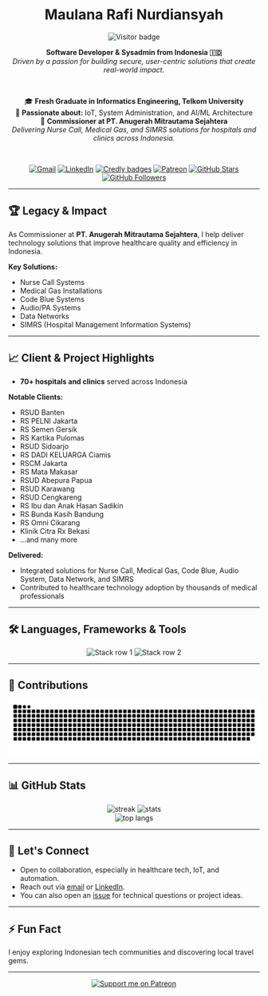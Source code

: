 <!--
  README.md — Professional & Structured GitHub Profile
  Author: Maulana Rafi Nurdiansyah
-->

<div align="center">

  <h1>Maulana Rafi Nurdiansyah</h1>

  <!-- Visitor badge moved below name -->
  <img src="https://visitor-badge.laobi.icu/badge?page_id=termaulmaul.termaulmaul" alt="Visitor badge" loading="lazy" />

  <strong>Software Developer & Sysadmin from Indonesia 🇮🇩</strong>  
  <em>Driven by a passion for building secure, user-centric solutions that create real-world impact.</em>

  <br/>

  🎓 <strong>Fresh Graduate in Informatics Engineering, Telkom University</strong>  
  🌱 <strong>Passionate about:</strong> IoT, System Administration, and AI/ML Architecture  
  🏥 <strong>Commissioner at PT. Anugerah Mitrautama Sejahtera</strong>  
  <em>Delivering Nurse Call, Medical Gas, and SIMRS solutions for hospitals and clinics across Indonesia.</em>

  <br/>

  <a href="mailto:maulana.rafi1717@gmail.com"><img src="https://img.shields.io/badge/Gmail-333333?style=for-the-badge&logo=gmail&logoColor=red" alt="Gmail" loading="lazy" /></a>
  <a href="https://www.linkedin.com/in/maulana-rafi-0a0349179/" target="_blank" rel="noopener noreferrer"><img src="https://img.shields.io/badge/LinkedIn-0077B5?style=for-the-badge&logo=linkedin&logoColor=white" alt="LinkedIn" loading="lazy" /></a>
  <a href="https://credly.com/users/maulana-rafi/badges" target="_blank" rel="noopener noreferrer"><img src="https://img.shields.io/badge/Credly-FF5722?style=for-the-badge&logo=Credly&logoColor=white" alt="Credly badges" loading="lazy" /></a>
  <a href="https://patreon.com/hipsterweeds" target="_blank" rel="noopener noreferrer"><img src="https://img.shields.io/badge/-Patreon-ff7389?style=for-the-badge&logo=patreon&logoColor=white" alt="Patreon" loading="lazy"/></a>
  <a href="https://github.com/termaulmaul?tab=repositories&sort=stargazers" target="_blank" rel="noopener noreferrer"><img src="https://custom-icon-badges.demolab.com/github/stars/termaulmaul?color=B8B92B&style=for-the-badge&labelColor=959532&logo=star" alt="GitHub Stars" loading="lazy"/></a>
  <a href="https://github.com/termaulmaul" target="_blank" rel="noopener noreferrer"><img src="https://img.shields.io/github/followers/termaulmaul?color=236ad3&style=for-the-badge&logo=github&label=Follow" alt="GitHub Followers" loading="lazy"/></a>

</div>

---

## 🏆 Legacy & Impact

As Commissioner at **PT. Anugerah Mitrautama Sejahtera**, I help deliver technology solutions that improve healthcare quality and efficiency in Indonesia.

**Key Solutions:**
- Nurse Call Systems
- Medical Gas Installations
- Code Blue Systems
- Audio/PA Systems
- Data Networks
- SIMRS (Hospital Management Information Systems)

---

## 📈 Client & Project Highlights

- **70+ hospitals and clinics** served across Indonesia

**Notable Clients:**
- RSUD Banten
- RS PELNI Jakarta
- RS Semen Gersik
- RS Kartika Pulomas
- RSUD Sidoarjo
- RS DADI KELUARGA Ciamis
- RSCM Jakarta
- RS Mata Makasar
- RSUD Abepura Papua
- RSUD Karawang
- RSUD Cengkareng
- RS Ibu dan Anak Hasan Sadikin
- RS Bunda Kasih Bandung
- RS Omni Cikarang
- Klinik Citra Rx Bekasi
- ...and many more

**Delivered:**
- Integrated solutions for Nurse Call, Medical Gas, Code Blue, Audio System, Data Network, and SIMRS
- Contributed to healthcare technology adoption by thousands of medical professionals

---

## 🛠️ Languages, Frameworks & Tools

<div align="center">
  <img alt="Stack row 1" src="https://skillicons.dev/icons?i=react,flutter,electron,php,bootstrap,html,css,vscode,github,figma,tailwind,git,r" loading="lazy" />
  <img alt="Stack row 2" src="https://skillicons.dev/icons?i=nodejs,laravel,python,javascript,typescript,express,firebase,mongodb,docker,java,nextjs,mysql,flask" loading="lazy" />
</div>

---

## 🐍 Contributions

<div align="center">
  <img alt="snake eating my contributions" src="https://raw.githubusercontent.com/salesp07/salesp07/output/github-contribution-grid-snake.svg" loading="lazy" />
</div>

---

## 📊 GitHub Stats

<div align="center">
  <img title="GitHub streak stats" alt="streak" src="https://github-readme-streak-stats.herokuapp.com/?user=termaulmaul&theme=dark&hide_border=true&stroke=f53b3b" loading="lazy"/>
  <img height="200" title="GitHub profile stats" alt="stats" src="https://github-readme-stats.vercel.app/api?username=termaulmaul&hide_border=true&show_icons=true&count_private=true&theme=gruvbox&bg_color=151515" loading="lazy">
  <br/>
  <img width="325" align="center" title="Top languages" alt="top langs" src="https://github-readme-stats-salesp07.vercel.app/api/top-langs/?username=termaulmaul&hide=HTML&langs_count=8&layout=compact&theme=react&border_radius=10&size_weight=0.5&count_weight=0.5&exclude_repo=github-readme-stats" loading="lazy" />
</div>

---

## 🤝 Let's Connect

- Open to collaboration, especially in healthcare tech, IoT, and automation.
- Reach out via [email](mailto:maulana.rafi1717@gmail.com) or [LinkedIn](https://www.linkedin.com/in/maulana-rafi-0a0349179/).
- You can also open an [issue](https://github.com/termaulmaul/termaulmaul/issues) for technical questions or project ideas.

---

## ⚡ Fun Fact

I enjoy exploring Indonesian tech communities and discovering local travel gems.

---

<div align="center">
  <a href="https://patreon.com/hipsterweeds" target="_blank" rel="noopener noreferrer">
    <img height="64" style="border:0px;height:64px;" src="https://img.shields.io/badge/-Patreon-ff7389?style=for-the-badge&logo=patreon&logoColor=white" border="0" alt="Support me on Patreon" loading="lazy" />
  </a>
</div>

